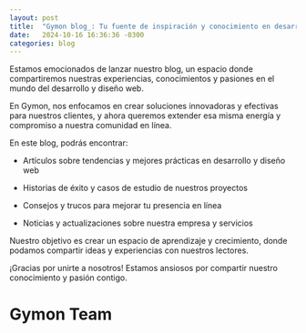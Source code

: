 ```yaml
---
layout: post
title:  "Gymon blog_: Tu fuente de inspiración y conocimiento en desarrollo y diseño web"
date:   2024-10-16 16:36:36 -0300
categories: blog
---
```


Estamos emocionados de lanzar nuestro blog, un espacio donde compartiremos nuestras experiencias, conocimientos y pasiones en el mundo del desarrollo y diseño web.

En Gymon, nos enfocamos en crear soluciones innovadoras y efectivas para nuestros clientes, y ahora queremos extender esa misma energía y compromiso a nuestra comunidad en línea.

En este blog, podrás encontrar:

* Artículos sobre tendencias y mejores prácticas en desarrollo y diseño web

* Historias de éxito y casos de estudio de nuestros proyectos

* Consejos y trucos para mejorar tu presencia en línea

* Noticias y actualizaciones sobre nuestra empresa y servicios

Nuestro objetivo es crear un espacio de aprendizaje y crecimiento, donde podamos compartir ideas y experiencias con nuestros lectores.


¡Gracias por unirte a nosotros! Estamos ansiosos por compartir nuestro conocimiento y pasión contigo.

# Gymon Team
